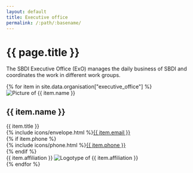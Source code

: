 ```yaml
---
layout: default
title: Executive office
permalink: /:path/:basename/
---
```

# {{ page.title }}

The SBDI Executive Office (ExO) manages the daily business of SBDI and coordinates the work in different work groups.

<div class="mt-8 grid grid-cols-1 md:grid-cols-2 gap-x-8 gap-y-8">
{% for item in site.data.organisation["executive_office"] %}
  <article class="max-w-3xs">
    <img src="/uploads/people/{{ item.image }}" class="h-56" alt="Picture of {{ item.name }}">
    <h2 class="text-xl mt-4">{{ item.name }}</h2>
    <div class="italic text-lg">{{ item.title }}</div>
    <div class="mt-3">{% include icons/envelope.html %}<a href="mailto:{{ item.email }}">{{ item.email }}</a></div>
    {% if item.phone %}
      <div class="mt-1">{% include icons/phone.html %}<a href="tel:{{ item.phone }}">{{ item.phone }}</a></div>
    {% endif %}
    <div class="mt-4 flex">
      {{ item.affiliation }}
      <img src="/uploads/partners/{{ item.affiliation_image }}" class="h-20" alt="Logotype of {{ item.affiliation }}">
    </div>
  </article>
{% endfor %}
</div>
